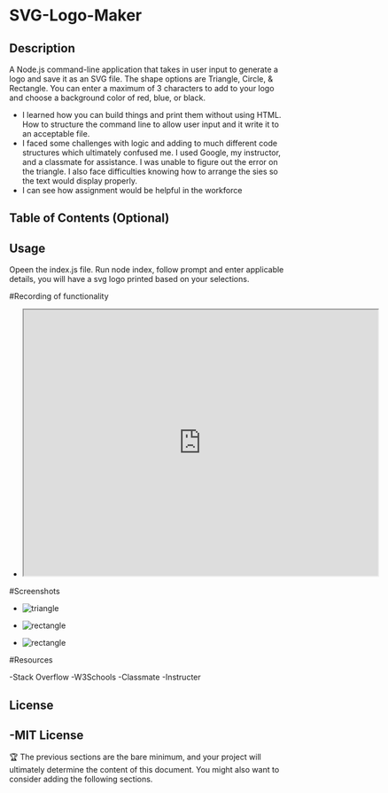 # SVG-Logo-Maker

## Description

A Node.js command-line application that takes in user input to generate a logo and save it as an SVG file. The shape options are Triangle, Circle, & Rectangle. You can enter a maximum of 3 characters to add to your logo and choose a background color of red, blue, or black.

- I learned how you can build things and print them without using HTML. How to structure the command line to allow user input and it write it to an acceptable file.
- I faced some challenges with logic and adding to much different code structures which ultimately confused me. I used Google, my instructor, and a classmate for assistance. I was unable to figure out the error on the triangle.  I also face difficulties knowing how to arrange the sies so the text would display properly.
- I can see how assignment would be helpful in the workforce 

## Table of Contents (Optional)

## Usage

Opeen the index.js file. Run node index, follow prompt and enter applicable details, you will have a svg logo printed based on your selections. 

#Recording of functionality

- <iframe src="https://drive.google.com/file/d/1MIXytyPtaT2Mhk5eYsGnaPKjD8FXoc4k/preview" width="640" height="480"></iframe>

#Screenshots
- ![triangle](https://github.com/user-attachments/assets/387d7117-2513-4857-ad6e-13af10cb9273)

- ![rectangle ](https://github.com/user-attachments/assets/bb8bcb35-06f8-468a-98b6-cf183faf4de7)

- ![rectangle ](https://github.com/user-attachments/assets/53be2dd6-fbb7-4c88-8ed9-f1bf68978eee)

#Resources

-Stack Overflow 
-W3Schools
-Classmate
-Instructer


## License

-MIT License 
---

🏆 The previous sections are the bare minimum, and your project will ultimately determine the content of this document. You might also want to consider adding the following sections.
